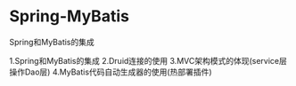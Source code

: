 # Spring-MyBatis
Spring和MyBatis的集成

1.Spring和MyBatis的集成
2.Druid连接的使用
3.MVC架构模式的体现(service层操作Dao层)
4.MyBatis代码自动生成器的使用(热部署插件)
